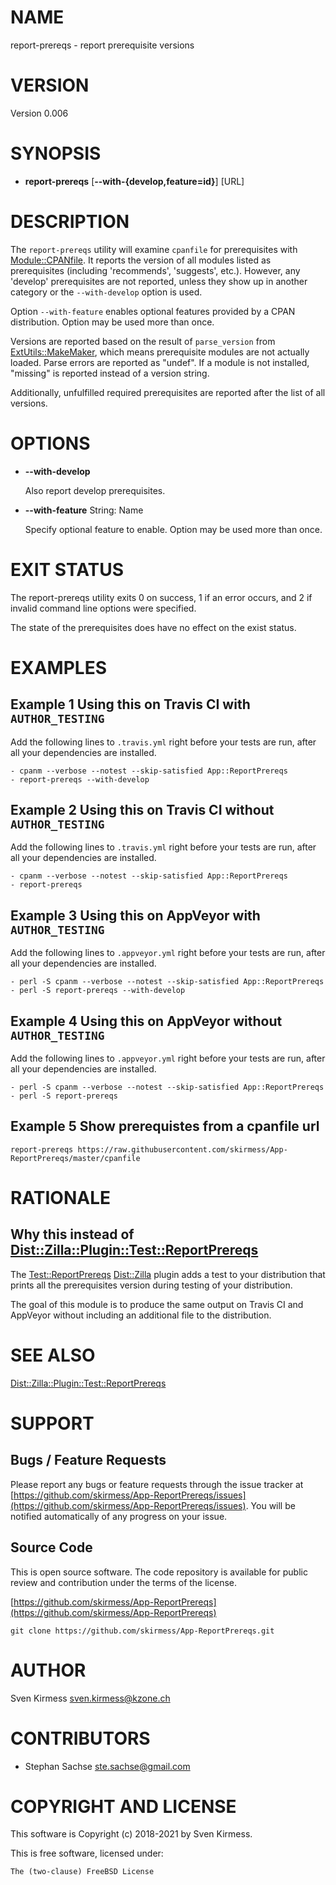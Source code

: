 # NAME

report-prereqs - report prerequisite versions

# VERSION

Version 0.006

# SYNOPSIS

- **report-prereqs** \[**--with-{develop,feature=id}**\] \[URL\]

# DESCRIPTION

The `report-prereqs` utility will examine `cpanfile` for prerequisites with
[Module::CPANfile](https://metacpan.org/pod/Module::CPANfile). It reports the version of all modules
listed as prerequisites (including 'recommends', 'suggests', etc.). However,
any 'develop' prerequisites are not reported, unless they show up in another
category or the `--with-develop` option is used.

Option `--with-feature` enables optional features provided by a CPAN
distribution. Option may be used more than once.

Versions are reported based on the result of `parse_version` from
[ExtUtils::MakeMaker](https://metacpan.org/pod/ExtUtils::MakeMaker), which means prerequisite modules
are not actually loaded. Parse errors are reported as "undef". If a module is
not installed, "missing" is reported instead of a version string.

Additionally, unfulfilled required prerequisites are reported after the list
of all versions.

# OPTIONS

- **--with-develop**

    Also report develop prerequisites.

- **--with-feature** String: Name

    Specify optional feature to enable. Option may be used more than once.

# EXIT STATUS

The report-prereqs utility exits 0 on success, 1 if an error occurs, and 2 if
invalid command line options were specified.

The state of the prerequisites does have no effect on the exist status.

# EXAMPLES

## Example 1 Using this on Travis CI with `AUTHOR_TESTING`

Add the following lines to `.travis.yml` right before your tests are run,
after all your dependencies are installed.

    - cpanm --verbose --notest --skip-satisfied App::ReportPrereqs
    - report-prereqs --with-develop

## Example 2 Using this on Travis CI without `AUTHOR_TESTING`

Add the following lines to `.travis.yml` right before your tests are run,
after all your dependencies are installed.

    - cpanm --verbose --notest --skip-satisfied App::ReportPrereqs
    - report-prereqs

## Example 3 Using this on AppVeyor with `AUTHOR_TESTING`

Add the following lines to `.appveyor.yml` right before your tests are run,
after all your dependencies are installed.

    - perl -S cpanm --verbose --notest --skip-satisfied App::ReportPrereqs
    - perl -S report-prereqs --with-develop

## Example 4 Using this on AppVeyor without `AUTHOR_TESTING`

Add the following lines to `.appveyor.yml` right before your tests are run,
after all your dependencies are installed.

    - perl -S cpanm --verbose --notest --skip-satisfied App::ReportPrereqs
    - perl -S report-prereqs

## Example 5 Show prerequistes from a cpanfile url

    report-prereqs https://raw.githubusercontent.com/skirmess/App-ReportPrereqs/master/cpanfile

# RATIONALE

## Why this instead of [Dist::Zilla::Plugin::Test::ReportPrereqs](https://metacpan.org/pod/Dist::Zilla::Plugin::Test::ReportPrereqs)

The [Test::ReportPrereqs](https://metacpan.org/pod/Dist::Zilla::Plugin::Test::ReportPrereqs)
[Dist::Zilla](https://metacpan.org/pod/Dist::Zilla) plugin adds a test to your distribution that
prints all the prerequisites version during testing of your distribution.

The goal of this module is to produce the same output on Travis CI and
AppVeyor without including an additional file to the distribution.

# SEE ALSO

[Dist::Zilla::Plugin::Test::ReportPrereqs](https://metacpan.org/pod/Dist::Zilla::Plugin::Test::ReportPrereqs)

# SUPPORT

## Bugs / Feature Requests

Please report any bugs or feature requests through the issue tracker
at [https://github.com/skirmess/App-ReportPrereqs/issues](https://github.com/skirmess/App-ReportPrereqs/issues).
You will be notified automatically of any progress on your issue.

## Source Code

This is open source software. The code repository is available for
public review and contribution under the terms of the license.

[https://github.com/skirmess/App-ReportPrereqs](https://github.com/skirmess/App-ReportPrereqs)

    git clone https://github.com/skirmess/App-ReportPrereqs.git

# AUTHOR

Sven Kirmess <sven.kirmess@kzone.ch>

# CONTRIBUTORS

- Stephan Sachse <ste.sachse@gmail.com>

# COPYRIGHT AND LICENSE

This software is Copyright (c) 2018-2021 by Sven Kirmess.

This is free software, licensed under:

    The (two-clause) FreeBSD License
